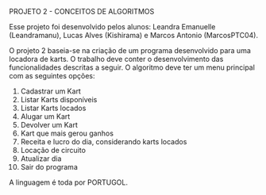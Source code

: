 PROJETO 2 - CONCEITOS DE ALGORITMOS

Esse projeto foi desenvolvido pelos alunos: Leandra Emanuelle (Leandramanu), Lucas Alves (Kishirama) e Marcos Antonio (MarcosPTC04).

O projeto 2 baseia-se na criação de um programa desenvolvido para uma locadora de karts. 
O trabalho deve conter o desenvolvimento das funcionalidades descritas a seguir. 
O algoritmo deve ter um menu principal com as seguintes opções:
1. Cadastrar um Kart
2. Listar Karts disponíveis
3. Listar Karts locados
4. Alugar um Kart
5. Devolver um Kart
6. Kart que mais gerou ganhos
7. Receita e lucro do dia, considerando karts locados
8. Locação de circuito
9. Atualizar dia
10. Sair do programa


A linguagem é toda por PORTUGOL.
